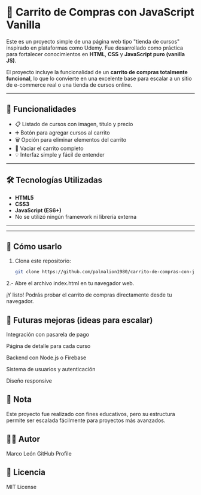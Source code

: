 # 🛒 Carrito de Compras con JavaScript Vanilla

Este es un proyecto simple de una página web tipo "tienda de cursos" inspirado en plataformas como Udemy. Fue desarrollado como práctica para fortalecer conocimientos en **HTML**, **CSS** y **JavaScript puro (vanilla JS)**.

El proyecto incluye la funcionalidad de un **carrito de compras totalmente funcional**, lo que lo convierte en una excelente base para escalar a un sitio de e-commerce real o una tienda de cursos online.

---

## 🚀 Funcionalidades

- 📋 Listado de cursos con imagen, título y precio
- ➕ Botón para agregar cursos al carrito
- 🗑️ Opción para eliminar elementos del carrito
- 🧼 Vaciar el carrito completo
- 💡 Interfaz simple y fácil de entender

---

## 🛠️ Tecnologías Utilizadas

- **HTML5**
- **CSS3**
- **JavaScript (ES6+)**
- No se utilizó ningún framework ni librería externa

---


---

## 🧪 Cómo usarlo

1. Clona este repositorio:
   ```bash
   git clone https://github.com/palmalion1980/carrito-de-compras-con-js-vanilla.git
2.- Abre el archivo index.html en tu navegador web.

¡Y listo! Podrás probar el carrito de compras directamente desde tu navegador.


## 🧱 Futuras mejoras (ideas para escalar)
Integración con pasarela de pago

Página de detalle para cada curso

Backend con Node.js o Firebase

Sistema de usuarios y autenticación

Diseño responsive

## 📌 Nota
Este proyecto fue realizado con fines educativos, pero su estructura permite ser escalada fácilmente para proyectos más avanzados.

## 👨‍💻 Autor
Marco León
GitHub Profile

## 📄 Licencia
MIT License


